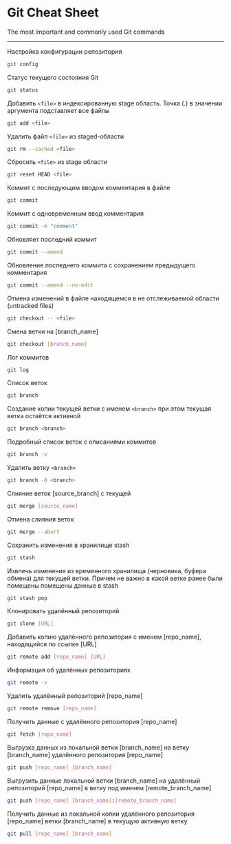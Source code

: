 # Git Cheat Sheet
The most important and commonly used Git commands

---

Настройка конфигурации репозитория

```bash
git config
```

Статус текущего состояния Git

```bash
git status
```

Добавить `<file>` в индексированную stage область. Точка (.) в значении аргумента подставляет все файлы

```bash
git add <file>
```

Удалить файл `<file>` из staged-области

```bash
git rm --cached <file>
```

Сбросить `<file>` из stage области

```bash
git reset HEAD <file>
```

Коммит с последующим вводом комментария в файле

```bash
git commit
```

Коммит с одновременным ввод комментария

```bash
git commit -m "comment"
```

Обновляет последний коммит

```bash
git commit --amend
```

Обновление последнего коммита с сохранением предыдущего комментария

```bash
git commit --amend --no-edit
```

Отмена изменений в файле находящемся в не отслеживаемой области (untracked files)

```bash
git checkout -- <file>
```

Смена ветки на [branch_name]

```bash
git checkout [branch_name]
```

Лог коммитов

```bash
git log
```

Список веток

```bash
git branch
```

Создание копии текущей ветки с именем `<branch>` при этом текущая ветка остаётся активной

```bash
git branch <branch>
```

Подробный список веток с описаниями коммитов

```bash
git branch -v
```

Удалить ветку `<branch>`

```bash
git branch -D <branch>
```

Слияние веток [source_branch] с текущей

```bash
git merge [source_name]
```

Отмена слияния веток

```bash
git merge --abort
```

Сохранить изменения в хранилище stash

```bash
git stash
```

Извлечь изменения из временного хранилища (черновика, буфера обмена) для текущей ветки. Причем не важно в какой ветке ранее были помещены помещены данные в stash

```bash
git stash pop
```

Клонировать удалённый репозиторий

```bash
git clone [URL]
```

Добавить копию удалённого репозитория с именем [repo_name], находящийся по ссылке [URL]

```bash
git remote add [repo_name] [URL]
```

Информация об удалённых репозиториях

```bash
git remote -v
```

Удалить удалённый репозиторий [repo_name]

```bash
git remote remove [repo_name]
```

Получить данные с удалённого репозитория [repo_name]

```bash
git fetch [repo_name]
```

Выгрузка данных из локальной ветки [branch_name] на ветку [branch_name] удалённого репозитория [repo_name]

```bash
git push [repo_name] [branch_name]
```

Выгрузить данные локальной ветки [branch_name] на удалённый репозиторий [repo_name] в ветку под именем [remote_branch_name]

```bash
git push [repo_name] [branch_name]:[remote_branch_name]
```

Получить данные из локальной копии удалённого репозитория [repo_name] ветки [branch_name] в текущую активную ветку

```bash
git pull [repo_name] [branch_name]
```
